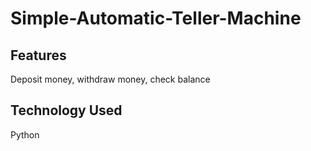 # Simple-Automatic-Teller-Machine
## Features
Deposit money, withdraw money, check balance

## Technology Used
Python
